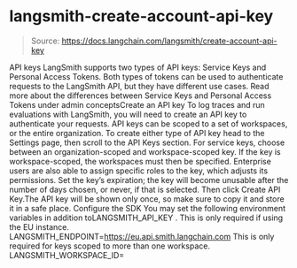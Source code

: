 # langsmith-create-account-api-key

> Source: https://docs.langchain.com/langsmith/create-account-api-key

API keys
LangSmith supports two types of API keys: Service Keys and Personal Access Tokens. Both types of tokens can be used to authenticate requests to the LangSmith API, but they have different use cases. Read more about the differences between Service Keys and Personal Access Tokens under admin conceptsCreate an API key
To log traces and run evaluations with LangSmith, you will need to create an API key to authenticate your requests. API keys can be scoped to a set of workspaces, or the entire organization. To create either type of API key head to the Settings page, then scroll to the API Keys section. For service keys, choose between an organization-scoped and workspace-scoped key. If the key is workspace-scoped, the workspaces must then be specified. Enterprise users are also able to assign specific roles to the key, which adjusts its permissions. Set the key’s expiration; the key will become unusable after the number of days chosen, or never, if that is selected. Then click Create API Key.The API key will be shown only once, so make sure to copy it and store it in a safe place.
Configure the SDK
You may set the following environment variables in addition toLANGSMITH_API_KEY
.
This is only required if using the EU instance.
LANGSMITH_ENDPOINT=https://eu.api.smith.langchain.com
This is only required for keys scoped to more than one workspace.
LANGSMITH_WORKSPACE_ID=<Workspace ID>